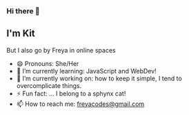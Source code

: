 ### Hi there 👋

## I'm Kit
But I also go by Freya in online spaces

<!--
**freyaliesel/freyaliesel** is a ✨ _special_ ✨ repository because its `README.md` (this file) appears on your GitHub profile.

Here are some ideas to get you started: -->
- 😄 Pronouns: She/Her
- 🌱 I’m currently learning: JavaScript and WebDev!
- 🔭 I’m currently working on: how to keep it simple, I tend to overcomplicate things.
- ⚡ Fun fact: ... I belong to a sphynx cat!
- 📫 How to reach me: freyacodes@gmail.com
<!--👯 I’m looking to collaborate on ...
🤔 I’m looking for help with ...
💬 Ask me about ... -->



